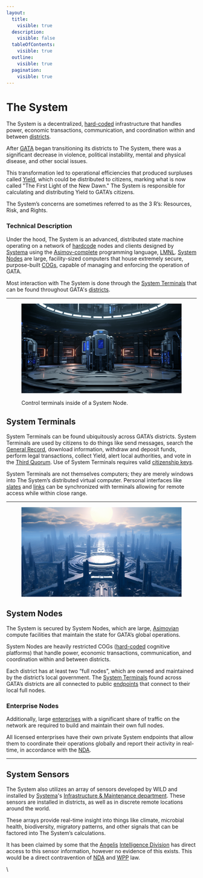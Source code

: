 ```yaml
---
layout:
  title:
    visible: true
  description:
    visible: false
  tableOfContents:
    visible: true
  outline:
    visible: true
  pagination:
    visible: true
---
```


# The System

The System is a decentralized, [hard-coded](../../../overview/science-and-tech/hard-code.md) infrastructure that handles power, economic transactions, communication, and coordination within and between [districts](districts.md).

After [GATA](../) began transitioning its districts to The System, there was a significant decrease in violence, political instability, mental and physical disease, and other social issues.

This transformation led to operational efficiencies that produced surpluses called [Yield](yield.md), which could be distributed to citizens, marking what is now called "The First Light of the New Dawn." The System is responsible for calculating and distributing Yield to GATA’s citizens.

The System’s concerns are sometimes referred to as the 3 R’s: Resources, Risk, and Rights.

### Technical Description

Under the hood, The System is an advanced, distributed state machine operating on a network of [hardcode](../../../overview/science-and-tech/hard-code.md) nodes and clients designed by [Systema](../enterprise/systema.md) using the [Asimov-complete](../../../overview/science-and-tech/asimovian-architecture.md) programming language, [LMNL](../../../overview/science-and-tech/hard-code.md#lmnl). [System Nodes](the-system.md#system-nodes) are large, facility-sized computers that house extremely secure, purpose-built [COGs](../../../overview/science-and-tech/cogs.md), capable of managing and enforcing the operation of GATA.

Most interaction with The System is done through the [System Terminals](the-system.md#system-terminals) that can be found throughout GATA's [districts](districts.md).

***

<figure><img src="../../../.gitbook/assets/system.png" alt="" width="563"><figcaption><p>Control terminals inside of a System Node.</p></figcaption></figure>

## System Terminals

System Terminals can be found ubiquitously across GATA’s districts. System Terminals are used by citizens to do things like send messages, search the [General Record](the-general-record.md), download information, withdraw and deposit funds, perform legal transactions, collect Yield, alert local authorities, and vote in the [Third Quorum](governance.md#the-third-quorum). Use of System Terminals requires valid [citizenship keys](keys.md#citizenship-keys).

System Terminals are not themselves computers; they are merely windows into The System’s distributed virtual computer. Personal interfaces like [slates](../../../overview/science-and-tech/slates.md) and [links](../../../overview/science-and-tech/links.md) can be synchronized with terminals allowing for remote access while within close range.

***

<figure><img src="../../../.gitbook/assets/districts.png" alt="" width="563"><figcaption></figcaption></figure>

## **System Nodes**

The System is secured by System Nodes, which are large, [Asimovian](../../../overview/science-and-tech/asimovian-architecture.md) compute facilities that maintain the state for GATA’s global operations.

System Nodes are heavily restricted COGs ([hard-coded](../../../overview/science-and-tech/hard-code.md) cognitive platforms) that handle power, economic transactions, communication, and coordination within and between districts.

Each district has at least two “full nodes”, which are owned and maintained by the district’s local government. The [System Terminals](the-system.md#system-terminals) found across GATA’s districts are all connected to public [endpoints](../../../overview/science-and-tech/endpoints.md) that connect to their local full nodes.

### Enterprise Nodes

Additionally, large [enterprises](../enterprise/) with a significant share of traffic on the network are required to build and maintain their own full nodes.

All licensed enterprises have their own private System endpoints that allow them to coordinate their operations globally and report their activity in real-time, in accordance with the [NDA](the-new-dawn-accords.md).

***

## **System Sensors**

The System also utilizes an array of sensors developed by WILD and installed by [Systema](../enterprise/systema.md)'s [Infrastructure & Maintenance department](../enterprise/systema.md#departments). These sensors are installed in districts, as well as in discrete remote locations around the world.&#x20;

These arrays provide real-time insight into things like climate, microbial health, biodiversity, migratory patterns, and other signals that can be factored into The System’s calculations.

It has been claimed by some that the [Angelis](../military-and-defense/angelis.md) [Intelligence Division](../military-and-defense/angelis.md#watchers) has direct access to this sensor information, however no evidence of this exists. This would be a direct contravention of [NDA](the-new-dawn-accords.md) and [WPP](../institutions/atlan-information-control-aic.md#whole-privacy-protection-act) law.

\
